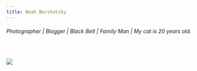 ```yaml
---
title: Noah Bershatsky
---
```


###### Photographer | Blogger | Black Belt | Family Man | My cat is 20 years old.

<div>&nbsp;</div>

![](https://photos.smugmug.com/Profile-Pics/i-MH3JtS2/0/f980dd7e/X4/2019-10-14%20Noah%20Professional%20Karate%20Photos%2016-35-00_Original-X4.jpg)
